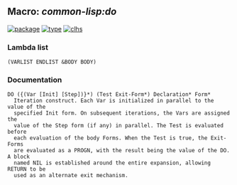 ## Macro: ***common-lisp:do***
[![package](https://img.shields.io/badge/Package-COMMON--LISP-5f9ea0.svg?style=social&colorA=999999)](../) [![type](https://img.shields.io/badge/Type-Macro-5f9ea0.svg?style=social&colorA=999999)](../#macro) [![clhs](https://img.shields.io/badge/CLHS-DO-5f9ea0.svg?style=social&colorA=999999)](http://www.lispworks.com/documentation/HyperSpec/Body/m_do_do.htm) 
### Lambda list
```
(VARLIST ENDLIST &BODY BODY)
```
### Documentation
```
DO ({(Var [Init] [Step])}*) (Test Exit-Form*) Declaration* Form*
  Iteration construct. Each Var is initialized in parallel to the value of the
  specified Init form. On subsequent iterations, the Vars are assigned the
  value of the Step form (if any) in parallel. The Test is evaluated before
  each evaluation of the body Forms. When the Test is true, the Exit-Forms
  are evaluated as a PROGN, with the result being the value of the DO. A block
  named NIL is established around the entire expansion, allowing RETURN to be
  used as an alternate exit mechanism.
```
